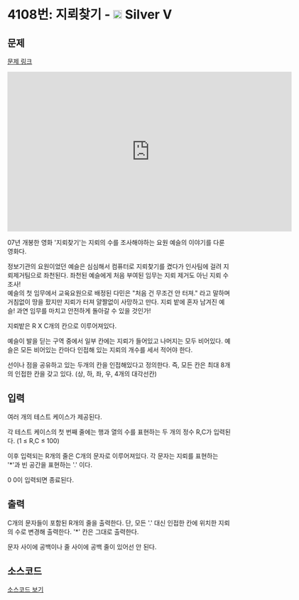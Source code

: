 # 4108번: 지뢰찾기 - <img src="https://static.solved.ac/tier_small/6.svg" style="height:20px" /> Silver V

<!-- performance -->

<!-- 문제 제출 후 깃허브에 푸시를 했을 때 제출한 코드의 성능이 입력될 공간입니다.-->

<!-- end -->

## 문제

[문제 링크](https://boj.kr/4108)


<p><iframe frameborder="0" height="360" src="https://www.youtube.com/embed/LHY8NKj3RKs" width="640"></iframe></p>

<p>07년 개봉한 영화 '지뢰찾기'는 지뢰의 수를 조사해야하는 요원 예슬의 이야기를 다룬 영화다.</p>

<p>정보기관의 요원이었던 예슬은 심심해서&nbsp;컴퓨터로 지뢰찾기를 켰다가 인사팀에 걸려&nbsp;지뢰제거팀으로 좌천된다.&nbsp;좌천된 예슬에게&nbsp;처음 부여된 임무는 지뢰 제거도&nbsp;아닌 지뢰 수 조사!<br>
예슬의 첫 임무에서&nbsp;교육요원으로 배정된&nbsp;다민은 "처음 건 무조건 안 터져." 라고 말하며 거침없이&nbsp;땅을 팠지만 지뢰가 터져 얄짤없이 사망하고 만다. 지뢰&nbsp;밭에 혼자 남겨진&nbsp;예슬!&nbsp;과연 임무를 마치고 안전하게 돌아갈 수 있을 것인가!</p>

<p>지뢰밭은 R X C개의 칸으로 이루어져있다.</p>

<p>예슬이 발을 딛는 구역&nbsp;중에서&nbsp;일부 칸에는 지뢰가 들어있고 나머지는 모두 비어있다.&nbsp;예슬은 모든 비어있는 칸마다&nbsp;인접해&nbsp;있는&nbsp;지뢰의&nbsp;개수를 세서&nbsp;적어야 한다.</p>

<p>선이나 점을 공유하고 있는 두개의 칸을 인접해있다고 정의한다. 즉, 모든 칸은 최대 8개의 인접한 칸을 갖고 있다. (상, 하, 좌, 우, 4개의&nbsp;대각선칸)</p>



## 입력


<p>여러&nbsp;개의 테스트 케이스가 제공된다.</p>

<p>각 테스트 케이스의 첫 번째 줄에는 행과 열의 수를 표현하는&nbsp;두&nbsp;개의 정수 R,C가 입력된다.&nbsp;(1 ≤ R,C ≤ 100)</p>

<p>이후 입력되는 R개의 줄은 C개의 문자로 이루어져있다. 각 문자는 지뢰를 표현하는 '*'과 빈 공간을 표현하는&nbsp;'.'&nbsp;이다.</p>

<p>0 0이 입력되면 종료된다.</p>



## 출력


<p>C개의 문자들이 포함된 R개의 줄을 출력한다. 단, 모든 '.' 대신&nbsp;인접한 칸에 위치한 지뢰의 수로 변경해 출력한다. '*' 칸은 그대로 출력한다.</p>

<p>문자 사이에 공백이나 줄&nbsp;사이에 공백 줄이 있어선 안 된다.</p>



## 소스코드

[소스코드 보기](지뢰찾기.cpp)